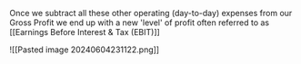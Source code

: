 Once we subtract all these other operating (day-to-day) expenses from our Gross Profit we end up with a new 'level' of profit often referred to as [[Earnings Before Interest & Tax (EBIT)]]

![[Pasted image 20240604231122.png]]